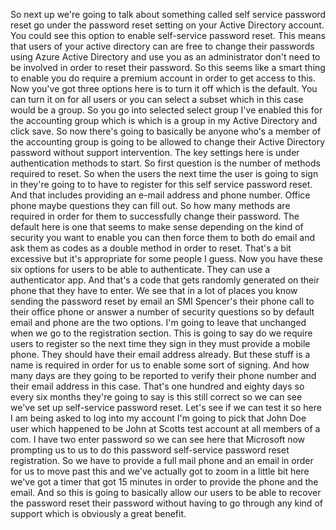 So next up we're going to talk about something called self service password reset go under the password
reset setting on your Active Directory account.
You could see this option to enable self-service password reset.
This means that users of your active directory can are free to change their passwords using Azure Active
Directory and use you as an administrator don't need to be involved in order to reset their password.
So this seems like a smart thing to enable you do require a premium account in order to get access to
this.
Now you've got three options here is to turn it off which is the default.
You can turn it on for all users or you can select a subset which in this case would be a group.
So you go into selected select group I've enabled this for the accounting group which is which is a
group in my Active Directory and click save.
So now there's going to basically be anyone who's a member of the accounting group is going to be allowed
to change their Active Directory password without support intervention.
The key settings here is under authentication methods to start.
So first question is the number of methods required to reset.
So when the users the next time the user is going to sign in they're going to to have to register for
this self service password reset.
And that includes providing an e-mail address and phone number.
Office phone maybe questions they can fill out.
So how many methods are required in order for them to successfully change their password.
The default here is one that seems to make sense depending on the kind of security you want to enable
you can then force them to both do email and ask them as codes as a double method in order to reset.
That's a bit excessive but it's appropriate for some people I guess.
Now you have these six options for users to be able to authenticate.
They can use a authenticator app.
And that's a code that gets randomly generated on their phone that they have to enter.
We see that in a lot of places you know sending the password reset by email an SMI Spencer's their phone
call to their office phone or answer a number of security questions so by default email and phone are
the two options.
I'm going to leave that unchanged when we go to the registration section.
This is going to say do we require users to register so the next time they sign in they must provide
a mobile phone.
They should have their email address already.
But these stuff is a name is required in order for us to enable some sort of signing.
And how many days are they going to be reported to verify their phone number and their email address
in this case.
That's one hundred and eighty days so every six months they're going to say is this still correct so
we can see we've set up self-service password reset.
Let's see if we can test it so here I am being asked to log into my account I'm going to pick that John
Doe user which happened to be John at Scotts test account at all members of a com.
I have two enter password
so we can see here that Microsoft now prompting us to us to do this password self-service password reset
registration.
So we have to provide a full mail phone and an email in order for us to move past this and we've actually
got to zoom in a little bit here we've got a timer that got 15 minutes in order to provide the phone
and the email.
And so this is going to basically allow our users to be able to recover the password reset their password
without having to go through any kind of support which is obviously a great benefit.
